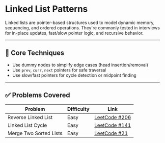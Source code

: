 # Linked List Patterns

Linked lists are pointer-based structures used to model dynamic memory, sequencing, and ordered operations. They're commonly tested in interviews for in-place updates, fast/slow pointer logic, and recursive behavior.

---

## 🧠 Core Techniques

- Use dummy nodes to simplify edge cases (head insertion/removal)
- Use `prev`, `curr`, `next` pointers for safe traversal
- Use slow/fast pointers for cycle detection or midpoint finding

---

## ✅ Problems Covered

| Problem | Difficulty | Link |
|--------|------------|------|
| Reverse Linked List | Easy | [LeetCode #206](https://leetcode.com/problems/reverse-linked-list/) |
| Linked List Cycle | Easy | [LeetCode #141](https://leetcode.com/problems/linked-list-cycle/) |
| Merge Two Sorted Lists | Easy | [LeetCode #21](https://leetcode.com/problems/merge-two-sorted-lists/) |
